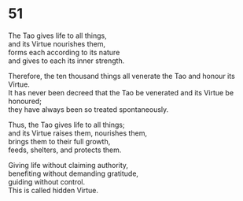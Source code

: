 # 51

The Tao gives life to all things,<br/>
and its Virtue nourishes them,<br/>
forms each according to its nature<br/>
and gives to each its inner strength.<br/>

Therefore, the ten thousand things all venerate the Tao and honour its Virtue.<br/>
It has never been decreed that the Tao be venerated and its Virtue be honoured;<br/>
they have always been so treated spontaneously.<br/>

Thus, the Tao gives life to all things;<br/>
and its Virtue raises them, nourishes them,<br/>
brings them to their full growth,<br/>
feeds, shelters, and protects them.<br/>

Giving life without claiming authority,<br/>
benefiting without demanding gratitude,<br/>
guiding without control.<br/>
This is called hidden Virtue.<br/>